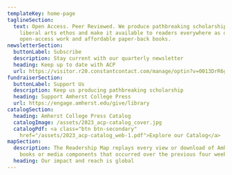 ```yaml
---
templateKey: home-page
taglineSection:
  text: Open Access. Peer Reviewed. We produce pathbreaking scholarship with a
    liberal arts ethos and make it available to readers everywhere as digital,
    open-access work and affordable paper-back books.
newsletterSection:
  buttonLabel: Subscribe
  description: Stay current with our quarterly newsletter
  heading: Keep up to date with ACP
  url: https://visitor.r20.constantcontact.com/manage/optin?v=0013DrR6g8m_-n07OrbI1eZRz5CjLmfcdeXQPZX4RlDGW9zhWbxaf90uX_8hMD9IXD2pSe5XnutydjyXery33ZRgKEOSwQbT9bWpgP0TFN-LGE%3D
fundraiserSection:
  buttonLabel: Support Us
  description: Keep us producing pathbreaking scholarship
  heading: Support Amherst College Press
  url: https://engage.amherst.edu/give/library
catalogSection:
  heading: Amherst College Press Catalog
  catalogImage: /assets/2023_acp-catalog_cover.jpg
  catalogPdf: <a class="btn btn-secondary"
    href="/assets/2023_acp-catalog_web-1.pdf">Explore our Catalog</a>
mapSection:
  description: The Readership Map replays every view or download of Amherst Press
    books or media components that occurred over the previous four weeks.
  heading: Our impact and reach is global
---
```

